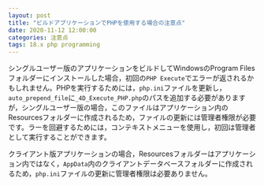 ```yaml
---
layout: post
title: "ビルドアプリケーションでPHPを使用する場合の注意点"
date: 2020-11-12 12:00:00
categories: 注意点
tags: 18.x php programming
---
```


シングルユーザー版のアプリケーションをビルドしてWindowsのProgram Filesフォルダーにインストールした場合，初回の``PHP Execute``でエラーが返されるかもしれません。PHPを実行するためには，``php.ini``ファイルを更新し，``auto_prepend_file``に``_4D_Execute_PHP.php``のパスを追加する必要がありますが，シングルユーザー版の場合，このファイルはアプリケーション内のResourcesフォルダーに作成されるため，ファイルの更新には管理者権限が必要です。ラーを回避するためには，コンテキストメニューを使用し，初回は管理者として実行することができます。

クライアント版アプリケーションの場合，Resourcesフォルダーはアプリケーション内ではなく，``AppData``内のクライアントデータベースフォルダーに作成されるため，``php.ini``ファイルの更新に管理者権限は必要ありません。
